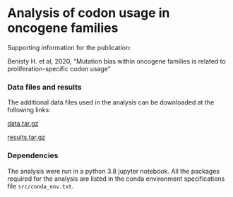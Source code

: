# Analysis of codon usage in oncogene families

Supporting information for the publication:

Benisty H. et al, 2020, "Mutation bias within oncogene families is related to proliferation-specific codon usage"

### Data files and results

The additional data files used in the analysis can be downloaded at the following links:

[data.tar.gz](https://www.dropbox.com/s/mtayhbpyzi6n3nf/data.tar.gz?dl=0)

[results.tar.gz](https://www.dropbox.com/s/dn8r20qdnalb8rg/results.tar.gz?dl=0)

### Dependencies

The analysis were run in a python 3.8 jupyter notebook. All the packages required for the analysis are listed in the conda environment specifications file `src/conda_env.txt`.
